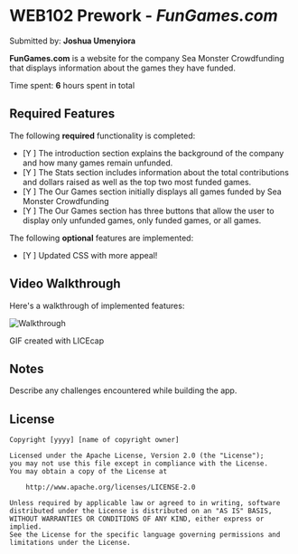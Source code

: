 # WEB102 Prework - *FunGames.com*

Submitted by: **Joshua Umenyiora**

**FunGames.com** is a website for the company Sea Monster Crowdfunding that displays information about the games they have funded.

Time spent: **6** hours spent in total

## Required Features

The following **required** functionality is completed:

* [Y ] The introduction section explains the background of the company and how many games remain unfunded.
* [Y ] The Stats section includes information about the total contributions and dollars raised as well as the top two most funded games.
* [Y ] The Our Games section initially displays all games funded by Sea Monster Crowdfunding
* [Y ] The Our Games section has three buttons that allow the user to display only unfunded games, only funded games, or all games.

The following **optional** features are implemented:

* [Y ] Updated CSS with more appeal!

## Video Walkthrough

Here's a walkthrough of implemented features:

<img src='https://imgur.com/a/aauLT1F' title='Walkthrough' width='' alt='Walkthrough' />

<!-- Replace this with whatever GIF tool you used! -->
GIF created with LICEcap 
<!-- Recommended tools:
[Kap](https://getkap.co/) for macOS
[ScreenToGif](https://www.screentogif.com/) for Windows
[peek](https://github.com/phw/peek) for Linux. -->

## Notes

Describe any challenges encountered while building the app.

## License

    Copyright [yyyy] [name of copyright owner]

    Licensed under the Apache License, Version 2.0 (the "License");
    you may not use this file except in compliance with the License.
    You may obtain a copy of the License at

        http://www.apache.org/licenses/LICENSE-2.0

    Unless required by applicable law or agreed to in writing, software
    distributed under the License is distributed on an "AS IS" BASIS,
    WITHOUT WARRANTIES OR CONDITIONS OF ANY KIND, either express or implied.
    See the License for the specific language governing permissions and
    limitations under the License.
